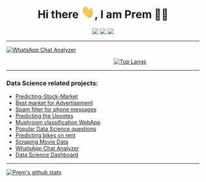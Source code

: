 <span align="center">
 <h1>Hi there <img src="https://raw.githubusercontent.com/ABSphreak/ABSphreak/master/gifs/Hi.gif" width="35px">, I am Prem 👨‍💻 </h1>
  
 
[![](https://img.icons8.com/color/32/000000/linkedin.png)](https://linkedin.com/in/premchandra-singh)
[![](https://img.icons8.com/color/32/000000/twitter.png)](#)
[![](https://img.icons8.com/plasticine/32/000000/gmail.png)](mailto:premchandra.singh.5268@gmail.com?Subject=From_GitHub)

</span>

---

[![WhatsApp Chat Analyzer](https://github-readme-stats.vercel.app/api/pin/?username=pcsingh&repo=WhatsApp-Chat-Analyzer)](https://github.com/pcsingh/WhatsApp-Chat-Analyzer) 

&emsp; &emsp; &emsp; &emsp; &emsp; &emsp; &emsp; &emsp; &emsp; &emsp; &emsp; &emsp; &emsp; &emsp; &emsp; &ensp; [![Top Langs](https://github-readme-stats.vercel.app/api/top-langs/?username=pcsingh&layout=compact&card_width=500)](https://github.com/pcsingh/WhatsApp-Chat-Analyzer)

<!--
[![Dashboard](https://github-readme-stats.vercel.app/api/pin/?username=pcsingh&repo=Data-Science-Dashboard)](https://github.com/pcsingh/Data-Science-Dashboard) 

&emsp; &emsp; &emsp; &emsp; &emsp; &emsp; &emsp; &emsp; &emsp; &emsp; &emsp; &emsp; &emsp; &emsp; &emsp; &ensp; [![Top Langs](https://github-readme-stats.vercel.app/api/top-langs/?username=pcsingh&layout=compact&card_width=500)](https://github.com/pcsingh/Data-Science-Dashboard)
-->
<!--
**pcsingh/pcsingh** is a ✨ _special_ ✨ repository because its `README.md` (this file) appears on your GitHub profile.

Here are some ideas to get you started:

- 🔭 I’m currently working on ...
- 🌱 I’m currently learning ...
- 👯 I’m looking to collaborate on ...
- 🤔 I’m looking for help with ...
- 💬 Ask me about ...
- 📫 How to reach me: ...
- 😄 Pronouns: ...
- ⚡ Fun fact: ...
-->

---

### Data Science related projects:

- [Predicting-Stock-Market](https://github.com/pcsingh/Predicting-Stock-Market)
- [Best market for Advertisement](https://github.com/pcsingh/Best-Market-For-Advertisement)
- [Spam filter for phone messages](https://github.com/pcsingh/Spam-filter-for-Phone-Messages)
- [Predicting the Upvotes](https://github.com/pcsingh/Predicting-the-Upvotes)
- [Mushroom classification WebApp](https://github.com/pcsingh/ML-WebApp-with-Streamlit-and-Python)
- [Popular Data Science questions](https://github.com/pcsingh/Popular-Data-Science-Questions)
- [Predicting bikes on rent](https://github.com/pcsingh/Predicting-Bikes-On-Rent)
- [Scraping Movie Data](https://github.com/pcsingh/scraping_movie_data)
- [WhatsApp Chat Analyzer](https://github.com/pcsingh/WhatsApp-Chat-Analyzer)
- [Data Science Dashboard](https://github.com/pcsingh/Data-Science-Dashboard)

---

[![Prem's github stats](https://github-readme-stats.vercel.app/api?username=pcsingh&hide=prs&count_private=true&include_all_commits=true&show_icons=true&theme=algolia)](https://github.com/pcsingh/github-readme-stats)
